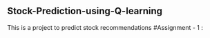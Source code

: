 ## Stock-Prediction-using-Q-learning
This is a project to predict stock recommendations 
#Assignment - 1 :
